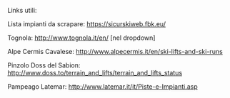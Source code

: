 Links utili: 

Lista impianti da scrapare:
https://sicurskiweb.fbk.eu/

Tognola:
http://www.tognola.it/en/ [nel dropdown]

Alpe Cermis Cavalese:
http://www.alpecermis.it/en/ski-lifts-and-ski-runs

Pinzolo Doss del Sabion:
http://www.doss.to/terrain_and_lifts/terrain_and_lifts_status

Pampeago Latemar:
http://www.latemar.it/it/Piste-e-Impianti.asp

